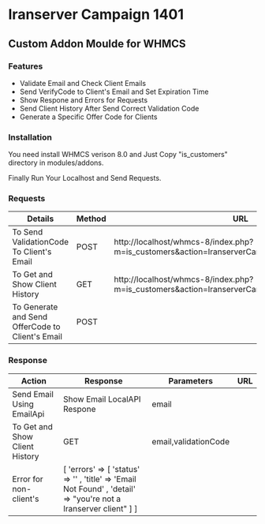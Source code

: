 # Iranserver Campaign 1401
## Custom Addon Moulde for WHMCS



### Features

- Validate Email and Check Client Emails
- Send VerifyCode to Client's Email and Set Expiration Time
- Show Respone and Errors for Requests
- Send Client History After Send Correct Validation Code
- Generate a Specific Offer Code for Clients


### Installation

You need install WHMCS verison 8.0 and Just Copy "is_customers" directory in modules/addons.

Finally Run Your Localhost and Send Requests.



### Requests

| Details                                  | Method | URL | Parameters           |
|------------------------------------------|--------|-----|----------------------|
| To Send ValidationCode To Client's Email | POST   |   http://localhost/whmcs-8/index.php?m=is_customers&action=IranserverCampaign1401/register  | email                |
| To Get and Show Client History           | GET    | http://localhost/whmcs-8/index.php?m=is_customers&action=IranserverCampaign1401/getClientHistory | email,validationCode |
| To Generate and Send OfferCode to Client's Email                                         | POST   |     | email,validationCode  |


### Response
| Action                         | Response                                                                                                                                                            | Parameters           | URL |
|--------------------------------|---------------------------------------------------------------------------------------------------------------------------------------------------------------------|----------------------|-----|
| Send Email Using EmailApi      | Show Email LocalAPI Respone                                                                                                                                         | email                |     |
| To Get and Show Client History | GET                                                                                                                                                                 | email,validationCode |     |
| Error for non-client's         | [       'errors'  =>  [           'status'  =>  '' ,           'title'  =>  'Email Not Found' ,           'detail'  =>  "you're not a Iranserver client"       ]  ] |                      |     |
